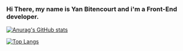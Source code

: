 ### Hi There, my name is Yan Bitencourt and i'm a Front-End developer.

[![Anurag's GitHub stats](https://github-readme-stats.vercel.app/api?username=yanbitencourt&count_private=true&show_icons=true&theme=dracula)](https://github.com/yanbitencourt/github-readme-stats)

[![Top Langs](https://github-readme-stats.vercel.app/api/top-langs/?username=yanbitencourt)](https://github.com/yanbitencourt/github-readme-stats)


